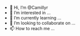 - 👋 Hi, I’m @Camillyr
- 👀 I’m interested in ...
- 🌱 I’m currently learning ...
- 💞️ I’m looking to collaborate on ...
- 📫 How to reach me ...

<!---
Camillyr/Camillyr is a ✨ special ✨ repository because its `README.md` (this file) appears on your GitHub profile.
You can click the Preview link to take a look at your changes.
--->
